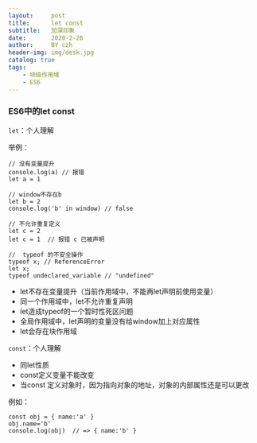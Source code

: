 ```yaml
---
layout:     post
title:      let const 
subtitle:   加深印象
date:       2020-2-26
author:     BY czh
header-img: img/desk.jpg
catalog: true
tags:
    - 块级作用域
    - ES6
---
```


### ES6中的let const

`let`：个人理解

举例：

```
// 没有变量提升
console.log(a) // 报错
let a = 1  

// window不存在b
let b = 2
console.log('b' in window) // false

// 不允许重复定义
let c = 2
let c = 1  // 报错 c 已被声明

//  typeof 的不安全操作
typeof x; // ReferenceError
let x;
typeof undeclared_variable // "undefined"
```

* let不存在变量提升（当前作用域中，不能再let声明前使用变量）
* 同一个作用域中，let不允许重复声明
* let造成typeof的一个暂时性死区问题
* 全局作用域中，let声明的变量没有给window加上对应属性
* let会存在块作用域

`const`：个人理解

* 同let性质
* const定义变量不能改变
* 当const 定义对象时，因为指向对象的地址，对象的内部属性还是可以更改

例如：
```
const obj = { name:'a' }
obj.name='b'
console.log(obj)  // => { name:'b' }
```
